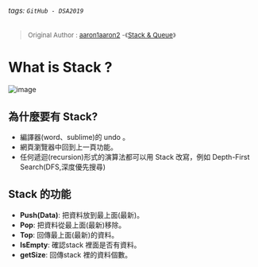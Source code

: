 ###### tags: `GitHub - DSA2019`
> <font size = 2 >Original Author : [aaron1aaron2](https://github.com/aaron1aaron2) -《[Stack & Queue](https://github.com/aaron1aaron2/my-learning-note/tree/master/week3)》</font>

# What is Stack ?
![image](https://i.imgur.com/v1dqpMp.png)
## 為什麼要有 Stack?
* 編譯器(word、sublime)的 undo 。
* 網頁瀏覽器中回到上一頁功能。
* 任何遞迴(recursion)形式的演算法都可以用 Stack 改寫，例如 Depth-First Search(DFS,深度優先搜尋)

## Stack 的功能
* **Push(Data)**: 把資料放到最上面(最新)。
* **Pop**: 把資料從最上面(最新)移除。
* **Top**: 回傳最上面(最新)的資料。
* **IsEmpty**: 確認stack 裡面是否有資料。
* **getSize**: 回傳stack 裡的資料個數。
